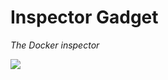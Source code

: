 # Inspector Gadget

_The Docker inspector_

![](http://clipset.20minutos.es/wp-content/uploads/2013/10/gadget.jpg)
